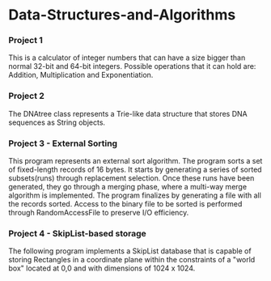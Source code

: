 # Data-Structures-and-Algorithms

### Project 1

This is a calculator of integer numbers that can have a size bigger than normal 32-bit and 64-bit integers. Possible operations that it can hold are: Addition, Multiplication and Exponentiation.

### Project 2

The DNAtree class represents a Trie-like data structure that stores DNA sequences as String objects.

### Project 3 - External Sorting

This program represents an external sort algorithm. The program sorts a set of fixed-length records of 16 bytes. It starts by generating a series of sorted subsets(runs) through replacement selection. Once these runs have been generated, they go through a merging phase, where a multi-way merge algorithm is implemented. The program finalizes by generating a file with all the records sorted. Access to the binary file to be sorted is performed through RandomAccessFile to preserve I/O efficiency.


### Project 4 - SkipList-based storage

The following program implements a SkipList database that is capable of storing Rectangles in a coordinate plane within the constraints of a "world box" located at 0,0 and with dimensions of 1024 x 1024.
